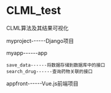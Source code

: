 # CLML_test
CLML算法及其结果可视化

myproject------Django项目

myapp------app

    save_data------将数据存储到数据库中的接口
    search_drug------查询药物关联的接口

appfront------Vue.js前端项目
